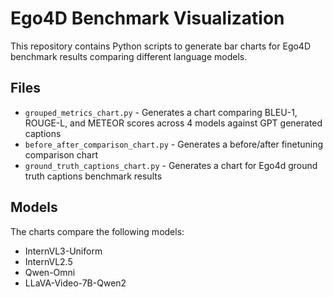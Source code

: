 # Ego4D Benchmark Visualization

This repository contains Python scripts to generate bar charts for Ego4D benchmark results comparing different language models.

## Files

- `grouped_metrics_chart.py` - Generates a chart comparing BLEU-1, ROUGE-L, and METEOR scores across 4 models against GPT generated captions
- `before_after_comparison_chart.py` - Generates a before/after finetuning comparison chart
- `ground_truth_captions_chart.py` - Generates a chart for Ego4d ground truth captions benchmark results

## Models

The charts compare the following models:
- InternVL3-Uniform
- InternVL2.5
- Qwen-Omni
- LLaVA-Video-7B-Qwen2

